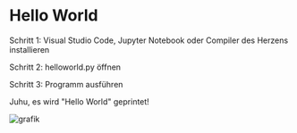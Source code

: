 # Hello World

Schritt 1: Visual Studio Code, Jupyter Notebook oder Compiler des Herzens installieren

Schritt 2: helloworld.py öffnen

Schritt 3: Programm ausführen

Juhu, es wird "Hello World" geprintet!


![grafik](https://user-images.githubusercontent.com/69896209/145083638-6cab81b7-4904-4f6a-9e54-fe49d65423ca.png)

